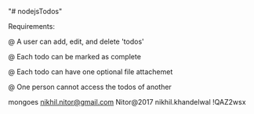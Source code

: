 "# nodejsTodos"

Requirements:

@ A user can add, edit, and delete 'todos'

@ Each todo can be marked as complete

@ Each todo can have one optional file attachemet

@ One person cannot access the todos of another

mongoes
nikhil.nitor@gmail.com
Nitor@2017
nikhil.khandelwal
!QAZ2wsx
